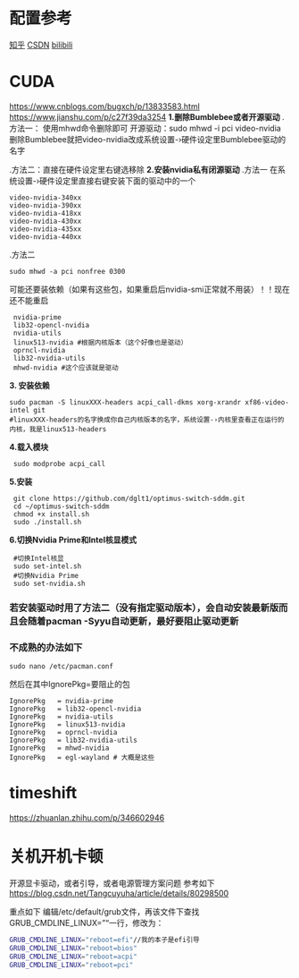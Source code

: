 # 配置参考
[知乎](https://zhuanlan.zhihu.com/p/114296129)
[CSDN](https://blog.csdn.net/qq_44417226/article/details/109617395?utm_medium=distribute.pc_relevant.none-task-blog-2~default~baidujs_baidulandingword~default-0.no_search_link&spm=1001.2101.3001.4242.1)
[bilibili](https://www.bilibili.com/read/cv10524566)
# CUDA
https://www.cnblogs.com/bugxch/p/13833583.html
https://www.jianshu.com/p/c27f39da3254
**1.删除Bumblebee或者开源驱动**
 .方法一： 使用mhwd命令删除即可
  开源驱动：sudo mhwd -i pci video-nvidia
  删除Bumblebee就把video-nvidia改成系统设置-›硬件设定里Bumblebee驱动的名字

 .方法二：直接在硬件设定里右键选移除
**2.安装nvidia私有闭源驱动**
 .方法一
  在系统设置-›硬件设定里直接右键安装下面的驱动中的一个
  ```
  video-nvidia-340xx
  video-nvidia-390xx
  video-nvidia-418xx
  video-nvidia-430xx
  video-nvidia-435xx
  video-nvidia-440xx
  ```
 .方法二
  ```shell
  sudo mhwd -a pci nonfree 0300
  ```
  可能还要装依赖（如果有这些包，如果重启后nvidia-smi正常就不用装）！！现在还不能重启
  ```shell
   nvidia-prime
   lib32-opencl-nvidia
   nvidia-utils
   linux513-nvidia #根据内核版本（这个好像也是驱动）
   oprncl-nvidia
   lib32-nvidia-utils
   mhwd-nvidia #这个应该就是驱动 
  ```
**3. 安装依赖**
  ```shell
  sudo pacman -S linuxXXX-headers acpi_call-dkms xorg-xrandr xf86-video-intel git
  #linuxXXX-headers的名字换成你自己内核版本的名字，系统设置-›内核里查看正在运行的内核，我是linux513-headers
  ```
**4.载入模块**
 ``` shell
  sudo modprobe acpi_call
 ```
**5.安装**
 ```shell
  git clone https://github.com/dglt1/optimus-switch-sddm.git
  cd ~/optimus-switch-sddm
  chmod +x install.sh
  sudo ./install.sh
 ```
**6.切换Nvidia Prime和Intel核显模式**
 ```shell
  #切换Intel核显
  sudo set-intel.sh
  #切换Nvidia Prime
  sudo set-nvidia.sh
 ```
### **若安装驱动时用了方法二（没有指定驱动版本），会自动安装最新版而且会随着pacman -Syyu自动更新，最好要阻止驱动更新**
### 不成熟的办法如下
 ```shell
 sudo nano /etc/pacman.conf
 ```
 然后在其中IgnorePkg=要阻止的包
 ```shell
IgnorePkg   = nvidia-prime
IgnorePkg   = lib32-opencl-nvidia
IgnorePkg   = nvidia-utils
IgnorePkg   = linux513-nvidia
IgnorePkg   = oprncl-nvidia
IgnorePkg   = lib32-nvidia-utils
IgnorePkg   = mhwd-nvidia
IgnorePkg   = egl-wayland # 大概是这些
 ```

# timeshift
https://zhuanlan.zhihu.com/p/346602946
# 关机开机卡顿
开源显卡驱动，或者引导，或者电源管理方案问题
参考如下
https://blog.csdn.net/Tangcuyuha/article/details/80298500

重点如下
编辑/etc/default/grub文件，再该文件下查找GRUB_CMDLINE_LINUX=”“一行，修改为：
```bash
GRUB_CMDLINE_LINUX="reboot=efi"//我的本子是efi引导
GRUB_CMDLINE_LINUX="reboot=bios"    
GRUB_CMDLINE_LINUX="reboot=acpi"
GRUB_CMDLINE_LINUX="reboot=pci"
```


